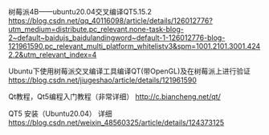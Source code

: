 树莓派4B——ubuntu20.04交叉编译QT5.15.2
https://blog.csdn.net/qq_40116098/article/details/126012776?utm_medium=distribute.pc_relevant.none-task-blog-2~default~baidujs_baidulandingword~default-1-126012776-blog-121961590.pc_relevant_multi_platform_whitelistv3&spm=1001.2101.3001.4242.2&utm_relevant_index=4



Ubuntu下使用树莓派交叉编译工具编译QT(带OpenGL)及在树莓派上进行验证
https://blog.csdn.net/jiugeshao/article/details/121961590


Qt教程，Qt5编程入门教程（非常详细）
http://c.biancheng.net/qt/

QT5 安装（Ubuntu20.04） 详细
https://blog.csdn.net/weixin_48560325/article/details/124373125